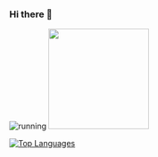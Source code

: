 ### Hi there 👋

<img src="https://media.giphy.com/media/2eN0NkCvhjxqo/giphy.gif" alt="running"/>

<img height="180em" src="https://github-readme-stats.vercel.app/api?username=phrabos&show_icons=true&&count_private=true&include_all_commits=true&theme=bear" />

[![Top Languages](https://github-readme-stats.vercel.app/api/top-langs/?username=phrabos&layout=compact&theme=bear)](https://github.com/phrabos/github-readme-stats)


<!--
**phrabos/phrabos** is a ✨ _special_ ✨ repository because its `README.md` (this file) appears on your GitHub profile.

Here are some ideas to get you started:

- 🔭 I’m currently working on ...
- 🌱 I’m currently learning ...
- 👯 I’m looking to collaborate on ...
- 🤔 I’m looking for help with ...
- 💬 Ask me about ...
- 📫 How to reach me: ...
- 😄 Pronouns: ...
- ⚡ Fun fact: ...
-->
